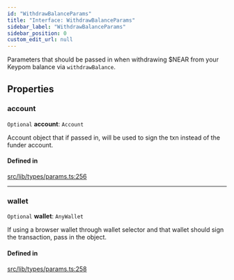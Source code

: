 ```yaml
---
id: "WithdrawBalanceParams"
title: "Interface: WithdrawBalanceParams"
sidebar_label: "WithdrawBalanceParams"
sidebar_position: 0
custom_edit_url: null
---
```


Parameters that should be passed in when withdrawing $NEAR from your Keypom balance via `withdrawBalance`.

## Properties

### account

 `Optional` **account**: `Account`

Account object that if passed in, will be used to sign the txn instead of the funder account.

#### Defined in

[src/lib/types/params.ts:256](https://github.com/keypom/keypom-js/blob/8c566df/src/lib/types/params.ts#L256)

___

### wallet

 `Optional` **wallet**: `AnyWallet`

If using a browser wallet through wallet selector and that wallet should sign the transaction, pass in the object.

#### Defined in

[src/lib/types/params.ts:258](https://github.com/keypom/keypom-js/blob/8c566df/src/lib/types/params.ts#L258)
